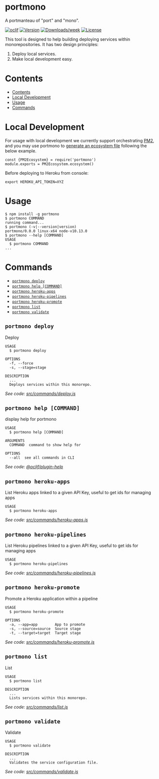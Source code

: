 portmono
========

A portmanteau of &#34;port&#34; and &#34;mono&#34;.

[![oclif](https://img.shields.io/badge/cli-oclif-brightgreen.svg)](https://oclif.io)
[![Version](https://img.shields.io/npm/v/portmono.svg)](https://npmjs.org/package/portmono)
[![Downloads/week](https://img.shields.io/npm/dw/portmono.svg)](https://npmjs.org/package/portmono)
[![License](https://img.shields.io/npm/l/portmono.svg)](https://github.com/financial-times/portmono/blob/master/package.json)

This tool is designed to help building deploying services within monorepositories. It has two design principles:

1. Deploy local services.
2. Make local development easy.

# Contents
 <!-- toc -->
* [Contents](#contents)
* [Local Development](#local-development)
* [Usage](#usage)
* [Commands](#commands)
<!-- tocstop -->

# Local Development 

For usage with local development we currently support orchestrating [PM2](https://pm2.io/),
and you may use portmono to [generate an ecosystem file](https://pm2.io/doc/en/runtime/guide/ecosystem-file/) following the below example.

```
const {PM2Ecosystem} = require('portmono')
module.exports = PM2Ecosystem.ecosystem()
```

Before deploying to Heroku from console:

```
export HEROKU_API_TOKEN=XYZ
```

# Usage
<!-- usage -->
```sh-session
$ npm install -g portmono
$ portmono COMMAND
running command...
$ portmono (-v|--version|version)
portmono/0.0.0 linux-x64 node-v10.13.0
$ portmono --help [COMMAND]
USAGE
  $ portmono COMMAND
...
```
<!-- usagestop -->
# Commands
<!-- commands -->
* [`portmono deploy`](#portmono-deploy)
* [`portmono help [COMMAND]`](#portmono-help-command)
* [`portmono heroku-apps`](#portmono-heroku-apps)
* [`portmono heroku-pipelines`](#portmono-heroku-pipelines)
* [`portmono heroku-promote`](#portmono-heroku-promote)
* [`portmono list`](#portmono-list)
* [`portmono validate`](#portmono-validate)

## `portmono deploy`

Deploy

```
USAGE
  $ portmono deploy

OPTIONS
  -f, --force
  -s, --stage=stage

DESCRIPTION
  ...
  Deploys services within this monorepo.
```

_See code: [src/commands/deploy.js](https://github.com/antoligy/portmono/blob/v0.0.0/src/commands/deploy.js)_

## `portmono help [COMMAND]`

display help for portmono

```
USAGE
  $ portmono help [COMMAND]

ARGUMENTS
  COMMAND  command to show help for

OPTIONS
  --all  see all commands in CLI
```

_See code: [@oclif/plugin-help](https://github.com/oclif/plugin-help/blob/v2.1.4/src/commands/help.ts)_

## `portmono heroku-apps`

List Heroku apps linked to a given API Key, useful to get ids for managing apps

```
USAGE
  $ portmono heroku-apps
```

_See code: [src/commands/heroku-apps.js](https://github.com/antoligy/portmono/blob/v0.0.0/src/commands/heroku-apps.js)_

## `portmono heroku-pipelines`

List Heroku pipelines linked to a given API Key, useful to get ids for managing apps

```
USAGE
  $ portmono heroku-pipelines
```

_See code: [src/commands/heroku-pipelines.js](https://github.com/antoligy/portmono/blob/v0.0.0/src/commands/heroku-pipelines.js)_

## `portmono heroku-promote`

Promote a Heroku application within a pipeline

```
USAGE
  $ portmono heroku-promote

OPTIONS
  -a, --app=app        App to promote
  -s, --source=source  Source stage
  -t, --target=target  Target stage
```

_See code: [src/commands/heroku-promote.js](https://github.com/antoligy/portmono/blob/v0.0.0/src/commands/heroku-promote.js)_

## `portmono list`

List

```
USAGE
  $ portmono list

DESCRIPTION
  ...
  Lists services within this monorepo.
```

_See code: [src/commands/list.js](https://github.com/antoligy/portmono/blob/v0.0.0/src/commands/list.js)_

## `portmono validate`

Validate

```
USAGE
  $ portmono validate

DESCRIPTION
  ...
  Validates the service configuration file.
```

_See code: [src/commands/validate.js](https://github.com/antoligy/portmono/blob/v0.0.0/src/commands/validate.js)_
<!-- commandsstop -->
